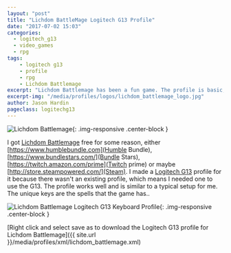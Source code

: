 ```yaml
---
layout: "post"
title: "Lichdom BattleMage Logitech G13 Profile"
date: "2017-07-02 15:03"
categories:
  - logitech_g13
  - video_games
  - rpg
tags:
    - logitech g13
    - profile
    - rpg
    - Lichdom Battlemage
excerpt: "Lichdom Battlemage has been a fun game. The profile is basic, but needed as there isn't a default profile."
excerpt-img: "/media/profiles/logos/lichdom_battlemage_logo.jpg"
author: Jason Hardin
pageclass: logitechg13
---
```

![Lichdom Battlemage]({{site.url}}/media/profiles/logos/lichdom_battlemage_logo.jpg){: .img-responsive  .center-block }

I got [Lichdom Battlemage](http://www.tornbanner.com/chivalry/) free for some reason, either [https://www.humblebundle.com](Humble Bundle), [https://www.bundlestars.com/](Bundle Stars), [https://twitch.amazon.com/prime](Twitch prime) or maybe [http://store.steampowered.com/](Steam). I made a [Logitech G13](http://gaming.logitech.com/en-us/product/g13-advanced-gameboard) profile for it because there wasn't an existing profile, which means I needed one to use the G13. The profile works well and is similar to a typical setup for me. The unique keys are the spells that the game has..

![Lichdom Battlemage Logitech G13 Keyboard Profile]({{site.url}}/media/profiles/layouts/lichdom_battlemage_keyboard_layout.png){: .img-responsive  .center-block }

[Right click and select save as to download the Logitech G13 profile for Lichdom Battlemage]({{ site.url }}/media/profiles/xml/lichdom_battlemage.xml)
